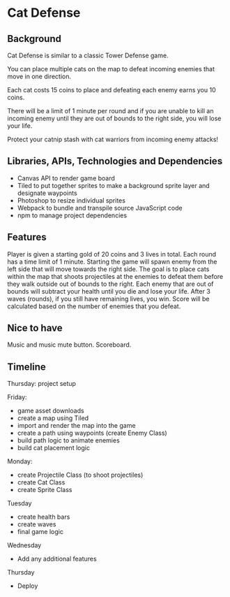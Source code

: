 # Cat Defense

## Background
Cat Defense is similar to a classic Tower Defense game.

You can place multiple cats on the map to defeat incoming enemies that move in one direction.

Each cat costs 15 coins to place and defeating each enemy earns you 10 coins.

There will be a limit of 1 minute per round and if you are unable to kill an incoming enemy until they are out of bounds to the right side, you will lose your life.

Protect your catnip stash with cat warriors from incoming enemy attacks!

## Libraries, APIs, Technologies and Dependencies
* Canvas API to render game board
* Tiled to put together sprites to make a background sprite layer and designate waypoints
* Photoshop to resize individual sprites
* Webpack to bundle and transpile source JavaScript code
* npm to manage project dependencies

## Features
Player is given a starting gold of 20 coins and 3 lives in total.
Each round has a time limit of 1 minute.
Starting the game will spawn enemy from the left side that will move towards the right side.
The goal is to place cats within the map that shoots projectiles at the enemies to defeat them before they walk outside out of bounds to the right.
Each enemy that are out of bounds will subtract your health until you die and lose your life.
After 3 waves (rounds), if you still have remaining lives, you win.
Score will be calculated based on the number of enemies that you defeat.

## Nice to have
Music and music mute button.
Scoreboard.

## Timeline
Thursday: project setup

Friday:
* game asset downloads
* create a map using Tiled
* import and render the map into the game
* create a path using waypoints (create Enemy Class)
* build path logic to animate enemies
* build cat placement logic

Monday:
* create Projectile Class (to shoot projectiles)
* create Cat Class
* create Sprite Class

Tuesday
* create health bars
* create waves
* final game logic

Wednesday
* Add any additional features

Thursday
* Deploy 
